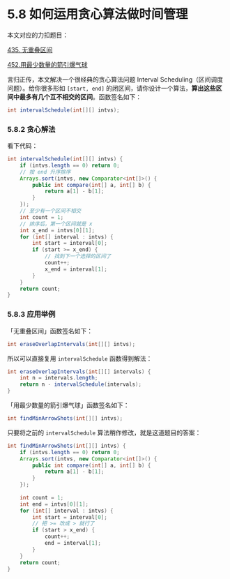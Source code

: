 # 5.8 如何运用贪心算法做时间管理

本文对应的力扣题目：

[435. 无重叠区间](https://leetcode-cn.com/problems/non-overlapping-intervals/)

[452.用最少数量的箭引爆气球](https://leetcode-cn.com/problems/minimum-number-of-arrows-to-burst-balloons)

言归正传，本文解决一个很经典的贪心算法问题 Interval Scheduling（区间调度问题）。给你很多形如 `[start, end]` 的闭区间，请你设计一个算法，**算出这些区间中最多有几个互不相交的区间**。函数签名如下：

```java
int intervalSchedule(int[][] intvs);
```

### 5.8.2 贪心解法

看下代码：

```java
int intervalSchedule(int[][] intvs) {
    if (intvs.length == 0) return 0;
    // 按 end 升序排序
    Arrays.sort(intvs, new Comparator<int[]>() {
        public int compare(int[] a, int[] b) {
            return a[1] - b[1];
        }
    });
    // 至少有一个区间不相交
    int count = 1;
    // 排序后，第一个区间就是 x
    int x_end = intvs[0][1];
    for (int[] interval : intvs) {
        int start = interval[0];
        if (start >= x_end) {
            // 找到下一个选择的区间了
            count++;
            x_end = interval[1];
        }
    }
    return count;
}
```

### 5.8.3 应用举例

「无重叠区间」函数签名如下：

```java
int eraseOverlapIntervals(int[][] intvs);
```

所以可以直接复用 `intervalSchedule` 函数得到解法：

```java
int eraseOverlapIntervals(int[][] intervals) {
    int n = intervals.length;
    return n - intervalSchedule(intervals);
}
```

「用最少数量的箭引爆气球」函数签名如下：

```java
int findMinArrowShots(int[][] intvs);
```

只要将之前的 `intervalSchedule` 算法稍作修改，就是这道题目的答案：

```java
int findMinArrowShots(int[][] intvs) {
    if (intvs.length == 0) return 0;
    Arrays.sort(intvs, new Comparator<int[]>() {
        public int compare(int[] a, int[] b) {
            return a[1] - b[1];
        }
    });
    
    int count = 1;
    int end = intvs[0][1];
    for (int[] interval : intvs) {
        int start = interval[0];
        // 把 >= 改成 > 就行了
        if (start > x_end) {
            count++;
            end = interval[1];
        }
    }
    return count;
}
```